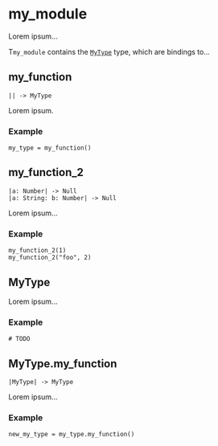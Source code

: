 <!-- Template for koto API doc markdown file
Directory which contains the koto API docs: .koto-api-docs
Directory location: from which LSP get started (usually identical project cargo workspace root)
-->

# my_module

Lorem ipsum...

T`my_module` contains the [`MyType`](#my_type) type, which are bindings to...

## my_function

```kototype
|| -> MyType
```

Lorem ipsum.

### Example

```koto
my_type = my_function()
```

## my_function_2

```kototype
|a: Number| -> Null
|a: String: b: Number| -> Null
```

Lorem ipsum...

### Example

```koto
my_function_2(1)
my_function_2("foo", 2)
```

## MyType

Lorem ipsum...

### Example

```koto
# TODO
```

## MyType.my_function

```kototype
|MyType| -> MyType
```

Lorem ipsum...

### Example

```koto
new_my_type = my_type.my_function()
```